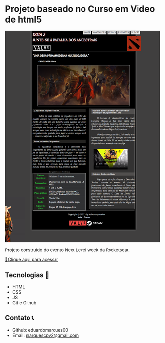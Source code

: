 # Projeto baseado no Curso em Video de html5

![preview](/projeto_dota/imgdota/preview.png)

Projeto construido do evento Next Level week da Rocketseat.

[🔗Clique aqui para acessar](https://eduardomarques00.github.io/nlw_/)

##  Tecnologias  🤖

- HTML
- CSS
- JS
- Git e Github

## Contato 📞

- Github: eduardomarques00
- Email: marquescpv2@gmail.com